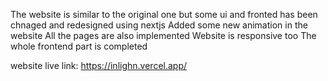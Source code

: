 The website is similar to the original one but some ui and fronted has been chnaged and redesigned using nextjs
Added some new animation in the website
All the pages are also implemented
Website is responsive too
The whole frontend part is completed




website live link: https://inlighn.vercel.app/

